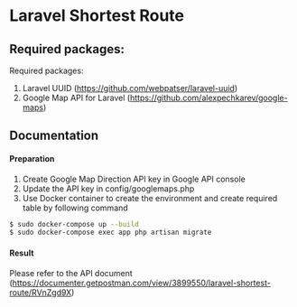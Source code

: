 # Laravel Shortest Route


## Required packages:

Required packages:
1. Laravel UUID (https://github.com/webpatser/laravel-uuid)
2. Google Map API for Laravel (https://github.com/alexpechkarev/google-maps)

## Documentation

#### Preparation

1. Create Google Map Direction API key in Google API console
2. Update the API key in config/googlemaps.php
3. Use Docker container to create the environment and create required table by following command

```bash
$ sudo docker-compose up --build
$ sudo docker-compose exec app php artisan migrate
```

#### Result

Please refer to the API document (https://documenter.getpostman.com/view/3899550/laravel-shortest-route/RVnZgd9X)
